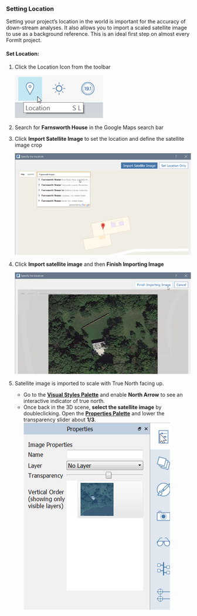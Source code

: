 ### Setting Location

Setting your project’s location in the world is important for the accuracy of down-stream analyses. It also allows you to import a scaled satellite image to use as a background reference. This is an ideal first step on almost every FormIt project.


#### Set Location:

1. Click the Location Icon from the toolbar

    ![](./images/SetLocation.png)
 
2. Search for **Farnsworth House** in the Google Maps search bar

3. Click **Import Satellite Image** to set the location and define the satellite image crop

    ![](./images/4101d5b1-cd39-4a96-b4a8-8d7009c54848.png)

4. Click **Import satellite image** and then **Finish Importing Image**

    ![](./images/894bd8ae-cb86-4330-ae3f-fe58ac39ab73.png)
    
5. Satellite image is imported to scale with True North facing up.
    - Go to the [**Visual Styles Palette**](../tool-library/tool-bars-extended.md) and enable **North Arrow** to see an interactive indicator of true north.
    - Once back in the 3D scene, **select the satellite image** by doubleclicking. Open the [**Properties Palette**](../tool-library/tool-bars-extended.md) and lower the transparency slider about **1/3**. ![](./images/038168bf-b019-4a1f-8fb7-308ae4fe218e1.png)